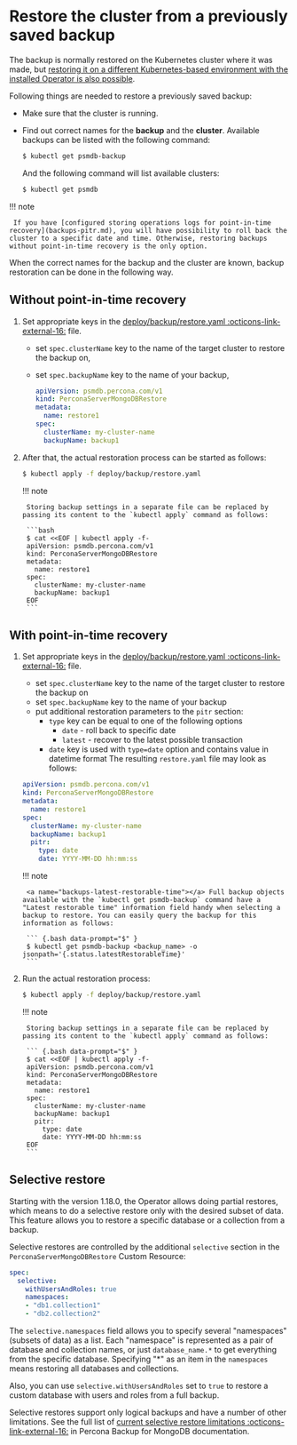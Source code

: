 # Restore the cluster from a previously saved backup

The backup is normally restored on the Kubernetes cluster where it was made, but [restoring it on a different Kubernetes-based environment with the installed Operator is also possible](backups-restore-to-new-cluster.md).

Following things are needed to restore a previously saved backup:

* Make sure that the cluster is running.
* Find out correct names for the **backup** and the **cluster**. Available backups can be listed with the following command:

    ``` {.bash data-prompt="$" }
    $ kubectl get psmdb-backup
    ```

    And the following command will list available clusters:

    ``` {.bash data-prompt="$" }
    $ kubectl get psmdb
    ```

!!! note

     If you have [configured storing operations logs for point-in-time recovery](backups-pitr.md), you will have possibility to roll back the cluster to a specific date and time. Otherwise, restoring backups without point-in-time recovery is the only option.

When the correct names for the backup and the cluster are known, backup restoration can be done in the following way.

## Without point-in-time recovery

1. Set appropriate keys in the [deploy/backup/restore.yaml  :octicons-link-external-16:](https://github.com/percona/percona-server-mongodb-operator/blob/main/deploy/backup/restore.yaml) file.

    * set `spec.clusterName` key to the name of the target cluster to restore the backup on,
    * set `spec.backupName` key to the name of your backup,

        ```yaml
        apiVersion: psmdb.percona.com/v1
        kind: PerconaServerMongoDBRestore
        metadata:
          name: restore1
        spec:
          clusterName: my-cluster-name
          backupName: backup1
        ```

2. After that, the actual restoration process can be started as follows:

    ``` {.bash data-prompt="$" }
    $ kubectl apply -f deploy/backup/restore.yaml
    ```

    !!! note

        Storing backup settings in a separate file can be replaced by passing its content to the `kubectl apply` command as follows:

        ```bash
        $ cat <<EOF | kubectl apply -f-
        apiVersion: psmdb.percona.com/v1
        kind: PerconaServerMongoDBRestore
        metadata:
          name: restore1
        spec:
          clusterName: my-cluster-name
          backupName: backup1
        EOF
        ```

## With point-in-time recovery

1. Set appropriate keys in the [deploy/backup/restore.yaml  :octicons-link-external-16:](https://github.com/percona/percona-server-mongodb-operator/blob/main/deploy/backup/restore.yaml) file.

    * set `spec.clusterName` key to the name of the target cluster to restore the backup on
    * set `spec.backupName` key to the name of your backup
    * put additional restoration parameters to the `pitr` section:
        * `type` key can be equal to one of the following options
            * `date` - roll back to specific date
            * `latest` - recover to the latest possible transaction
        * `date` key is used with `type=date` option and contains value in datetime format
    The resulting `restore.yaml` file may look as follows:

    ```yaml
    apiVersion: psmdb.percona.com/v1
    kind: PerconaServerMongoDBRestore
    metadata:
      name: restore1
    spec:
      clusterName: my-cluster-name
      backupName: backup1
      pitr:
        type: date
        date: YYYY-MM-DD hh:mm:ss
    ```

    !!! note

        <a name="backups-latest-restorable-time"></a> Full backup objects available with the `kubectl get psmdb-backup` command have a "Latest restorable time" information field handy when selecting a backup to restore. You can easily query the backup for this information as follows:
   
        ``` {.bash data-prompt="$" }
        $ kubectl get psmdb-backup <backup_name> -o jsonpath='{.status.latestRestorableTime}'
        ```

2. Run the actual restoration process:

    ``` {.bash data-prompt="$" }
    $ kubectl apply -f deploy/backup/restore.yaml
    ```

    !!! note

        Storing backup settings in a separate file can be replaced by passing its content to the `kubectl apply` command as follows:

        ``` {.bash data-prompt="$" }
        $ cat <<EOF | kubectl apply -f-
        apiVersion: psmdb.percona.com/v1
        kind: PerconaServerMongoDBRestore
        metadata:
          name: restore1
        spec:
          clusterName: my-cluster-name
          backupName: backup1
          pitr:
            type: date
            date: YYYY-MM-DD hh:mm:ss
        EOF
        ```

## Selective restore

Starting with the version 1.18.0, the Operator allows doing partial restores, which means to do a selective restore only with the desired subset of data. This feature allows you to restore a specific database or a collection from a backup.

Selective restores are controlled by the additional `selective` section in the `PerconaServerMongoDBRestore` Custom Resource:

```yaml
spec:
  selective:
    withUsersAndRoles: true
    namespaces:
    - "db1.collection1"
    - "db2.collection2"
```

The `selective.namespaces` field allows you to specify several "namespaces" (subsets of data) as a list. Each "namespace" is represented as a pair of database and collection names, or just `database_name.*` to get everything from the specific database. Specifying "*" as an item in the `namespaces` means restoring all databases and collections.

Also, you can use `selective.withUsersAndRoles` set to `true` to restore a custom database with users and roles from a full backup.

Selective restores support only logical backups and have a number of other limitations. See the full list of [current selective restore limitations :octicons-link-external-16:](https://docs.percona.com/percona-backup-mongodb/features/selective-backup.html) in Percona Backup for MongoDB documentation.
